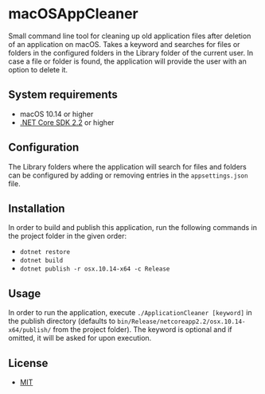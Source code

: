# macOSAppCleaner
Small command line tool for cleaning up old application files after deletion of an application on macOS. Takes a keyword and searches for files or folders in the configured folders in the Library folder of the current user. 
In case a file or folder is found, the application will provide the user with an option to delete it.

## System requirements
- macOS 10.14 or higher
- [.NET Core SDK 2.2](https://dotnet.microsoft.com/download) or higher

## Configuration
The Library folders where the application will search for files and folders can be configured by adding or removing entries in the `appsettings.json` file.

## Installation
In order to build and publish this application, run the following commands in the project folder in the given order:
- `dotnet restore`
- `dotnet build`
- `dotnet publish -r osx.10.14-x64 -c Release`

## Usage
In order to run the application, execute `./ApplicationCleaner [keyword]` in the publish directory (defaults to `bin/Release/netcoreapp2.2/osx.10.14-x64/publish/` from the project folder). The keyword is optional and if omitted, it will be asked for upon execution.

## License
- [MIT](LICENSE)

